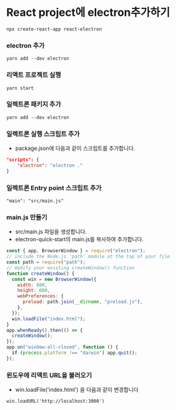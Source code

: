 # React project에 electron추가하기

`npx create-react-app react-electron`

### electron 추가

`yarn add --dev electron`

### 리액트 프로젝트 실행

`yarn start`

### 일렉트론 패키지 추가

`yarn add --dev electron`

### 일렉트론 실행 스크립트 추가

- package.json에 다음과 같이 스크립트를 추가합니다.

```json
"scripts": {
	"electron": "electron ."
}
```

### 일렉트론 Entry point 스크립트 추가

`"main": "src/main.js"`

### main.js 만들기

- src/main.js 파일을 생성합니다.
- electron-quick-start의 main.js를 복사하여 추가합니다.

```js
const { app, BrowserWindow } = require("electron");
// include the Node.js 'path' module at the top of your file
const path = require("path");
// modify your existing createWindow() function
function createWindow() {
  const win = new BrowserWindow({
    width: 800,
    height: 600,
    webPreferences: {
      preload: path.join(__dirname, "preload.js"),
    },
  });
  win.loadFile("index.html");
}
app.whenReady().then(() => {
  createWindow();
});
app.on("window-all-closed", function () {
  if (process.platform !== "darwin") app.quit();
});
```

### 윈도우에 리액트 URL을 불러오기

- win.loadFile('index.html') 을 다음과 같이 변경합니다

`win.loadURL('http://localhost:3000')`
